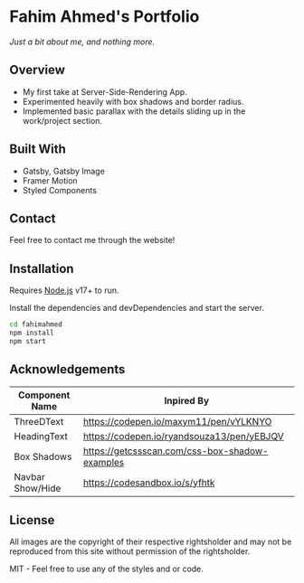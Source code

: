# Fahim Ahmed's Portfolio

 _Just a bit about me, and nothing more._

## Overview

- My first take at Server-Side-Rendering App.
- Experimented heavily with box shadows and border radius.
- Implemented basic parallax with the details sliding up in the work/project section.

## Built With
- Gatsby, Gatsby Image
- Framer Motion
- Styled Components


## Contact

Feel free to contact me through the website!

## Installation

Requires [Node.js](https://nodejs.org/) v17+ to run.

Install the dependencies and devDependencies and start the server.

```sh
cd fahimahmed
npm install
npm start
```

## Acknowledgements

| Component Name | Inpired By |
| ------ | ------ |
| ThreeDText | https://codepen.io/maxym11/pen/vYLKNYO |
| HeadingText | https://codepen.io/ryandsouza13/pen/yEBJQV |
| Box Shadows | https://getcssscan.com/css-box-shadow-examples |
| Navbar Show/Hide | https://codesandbox.io/s/yfhtk |


## License

All images are the copyright of their respective rightsholder and may not be reproduced from this site without permission of the rightsholder.

MIT - Feel free to use any of the styles and or code. 

